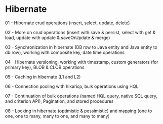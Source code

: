 # Hibernate

01 - Hibernate crud operations (insert, select, update, delete)

02 - More on crud operations (insert with save & persist, select with get & load, update with update & saveOrUpdate & merge)

03 - Synchronization in hibernate (DB row to Java entity and Java entity to db row), working with composite key, date time operations

04 - Hibernate versioning, working with timestamp, custom generators (for primary key), BLOB & CLOB operations

05 - Caching in hibernate (L1 and L2)

06 - Connection pooling with hikaricp, bulk operations using HQL

07 - Continuation of bulk operations (named HQL query, native SQL query, and criterion API), Pagination, and stored procedures

08 - Locking in hibernate (optimistic & pessimistic) and mapping (one to one, one to many, many to one, and many to many) 
